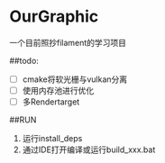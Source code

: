 # OurGraphic
一个目前照抄filament的学习项目


##todo:
- [ ] cmake将软光栅与vulkan分离
- [ ] 使用内存池进行优化
- [ ] 多Rendertarget

##RUN
1. 运行install_deps
2. 通过IDE打开编译或运行build_xxx.bat